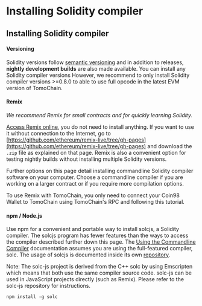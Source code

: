 # Installing Solidity compiler

## Installing Solidity compiler

#### Versioning

Solidity versions follow [semantic versioning](https://semver.org/) and in addition to releases, **nightly development builds** are also made available. You can install any Solidity compiler versions However, we recommend to only install Solidity compiler versions >=0.8.0 to able to use full opcode in the latest EVM version of TomoChain.

#### Remix

_We recommend Remix for small contracts and for quickly learning Solidity._

[Access Remix online](https://remix.ethereum.org/), you do not need to install anything. If you want to use it without connection to the Internet, go to [https://github.com/ethereum/remix-live/tree/gh-pages](https://github.com/ethereum/remix-live/tree/gh-pages) and download the `.zip` file as explained on that page. Remix is also a convenient option for testing nightly builds without installing multiple Solidity versions.

Further options on this page detail installing commandline Solidity compiler software on your computer. Choose a commandline compiler if you are working on a larger contract or if you require more compilation options.

To use Remix with TomoChain, you only need to connect your Coin98 Wallet to TomoChain using TomoChain's RPC and following this tutorial.

#### npm / Node.js

Use npm for a convenient and portable way to install solcjs, a Solidity compiler. The solcjs program has fewer features than the ways to access the compiler described further down this page. The [Using the Commandline Compiler](https://solidity.readthedocs.io/en/v0.6.3/using-the-compiler.html#commandline-compiler) documentation assumes you are using the full-featured compiler, solc. The usage of solcjs is documented inside its own [repository](https://github.com/ethereum/solc-js).

Note: The solc-js project is derived from the C++ solc by using Emscripten which means that both use the same compiler source code. solc-js can be used in JavaScript projects directly (such as Remix). Please refer to the solc-js repository for instructions.

```
npm install -g solc
```
